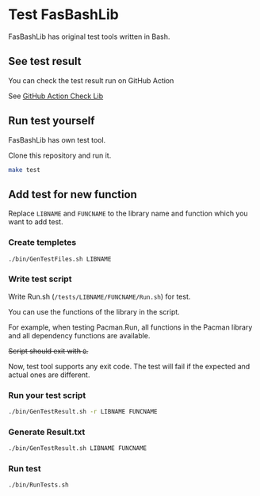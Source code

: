 # Test FasBashLib

FasBashLib has original test tools written in Bash.

## See test result

You can check the test result run on GitHub Action

See [GitHub Action Check Lib](https://github.com/Hayao0819/FasBashLib/actions/workflows/check.yaml)

## Run test yourself

FasBashLib has own test tool.

Clone this repository and run it.

```bash
make test
```

## Add test for new function

Replace `LIBNAME` and `FUNCNAME` to the library name and function which you want to add test.

### Create templetes

```bash
./bin/GenTestFiles.sh LIBNAME
```

### Write test script

Write Run.sh (`/tests/LIBNAME/FUNCNAME/Run.sh`) for test.

You can use the functions of the library in the script.

For example, when testing Pacman.Run, all functions in the Pacman library and all dependency functions are available.

~~Script should exit with `0`.~~

Now, test tool supports any exit code. The test will fail if the expected and actual ones are different.

### Run your test script

```bash
./bin/GenTestResult.sh -r LIBNAME FUNCNAME
```

### Generate Result.txt

```bash
./bin/GenTestResult.sh LIBNAME FUNCNAME
```

### Run test

```bash
./bin/RunTests.sh
```
